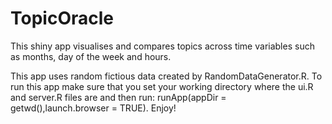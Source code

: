 # TopicOracle
This shiny app visualises and compares topics across time variables such as months, day of the week and hours. 

This app uses random fictious data created by RandomDataGenerator.R. To run this app make sure that you set your working directory where the ui.R and server.R files are and then run: runApp(appDir = getwd(),launch.browser = TRUE). Enjoy!
